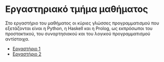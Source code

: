 # Εργαστηριακό τμήμα μαθήματος

Στο εργαστήριο του μαθήματος οι κύριες γλώσσες προγραμματισμού που εξετάζονται είναι η Python, η Haskell και η Prolog, ως εκπρόσωποι του προστακτικού, του συναρτησιακού και του λογικού προγραμματισμού αντίστοιχα.


* [Εργαστήριο 1](./lab1_python.md)
* [Εργαστήριο 2](./lab2_python.md)
<!-- * [Εργαστήριο 3](./lab3_
python.md) -->
<!-- * [Εργαστήριο 4](./lab4_python.md)
* [Εργαστήριο 5](./lab5_python.md) -->